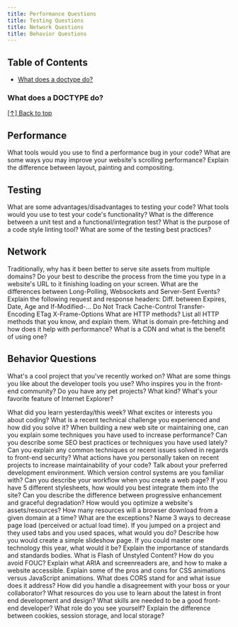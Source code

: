 ```yaml
---
title: Performance Questions
title: Testing Questions
title: Network Questions
title: Behavior Questions
---
```


## Table of Contents

- [What does a doctype do?](#what-does-a-doctype-do)





### What does a DOCTYPE do?

[[↑] Back to top](#table-of-contents)

## Performance
What tools would you use to find a performance bug in your code?
What are some ways you may improve your website's scrolling performance?
Explain the difference between layout, painting and compositing.

## Testing
What are some advantages/disadvantages to testing your code?
What tools would you use to test your code's functionality?
What is the difference between a unit test and a functional/integration test?
What is the purpose of a code style linting tool?
What are some of the testing best practices?

## Network
Traditionally, why has it been better to serve site assets from multiple domains?
Do your best to describe the process from the time you type in a website's URL to it finishing loading on your screen.
What are the differences between Long-Polling, Websockets and Server-Sent Events?
Explain the following request and response headers:
  Diff. between Expires, Date, Age and If-Modified-...
  Do Not Track
  Cache-Control
  Transfer-Encoding
  ETag
  X-Frame-Options
What are HTTP methods? List all HTTP methods that you know, and explain them.
What is domain pre-fetching and how does it help with performance?
What is a CDN and what is the benefit of using one?

## Behavior Questions
What's a cool project that you've recently worked on?
What are some things you like about the developer tools you use?
Who inspires you in the front-end community?
Do you have any pet projects? What kind?
What's your favorite feature of Internet Explorer?

What did you learn yesterday/this week?
What excites or interests you about coding?
What is a recent technical challenge you experienced and how did you solve it?
When building a new web site or maintaining one, can you explain some techniques you have used to increase performance?
Can you describe some SEO best practices or techniques you have used lately?
Can you explain any common techniques or recent issues solved in regards to front-end security?
What actions have you personally taken on recent projects to increase maintainability of your code?
Talk about your preferred development environment.
Which version control systems are you familiar with?
Can you describe your workflow when you create a web page?
If you have 5 different stylesheets, how would you best integrate them into the site?
Can you describe the difference between progressive enhancement and graceful degradation?
How would you optimize a website's assets/resources?
How many resources will a browser download from a given domain at a time?
What are the exceptions?
Name 3 ways to decrease page load (perceived or actual load time).
If you jumped on a project and they used tabs and you used spaces, what would you do?
Describe how you would create a simple slideshow page.
If you could master one technology this year, what would it be?
Explain the importance of standards and standards bodies.
What is Flash of Unstyled Content? How do you avoid FOUC?
Explain what ARIA and screenreaders are, and how to make a website accessible.
Explain some of the pros and cons for CSS animations versus JavaScript animations.
What does CORS stand for and what issue does it address?
How did you handle a disagreement with your boss or your collaborator?
What resources do you use to learn about the latest in front end development and design?
What skills are needed to be a good front-end developer?
What role do you see yourself?
Explain the difference between cookies, session storage, and local storage?
